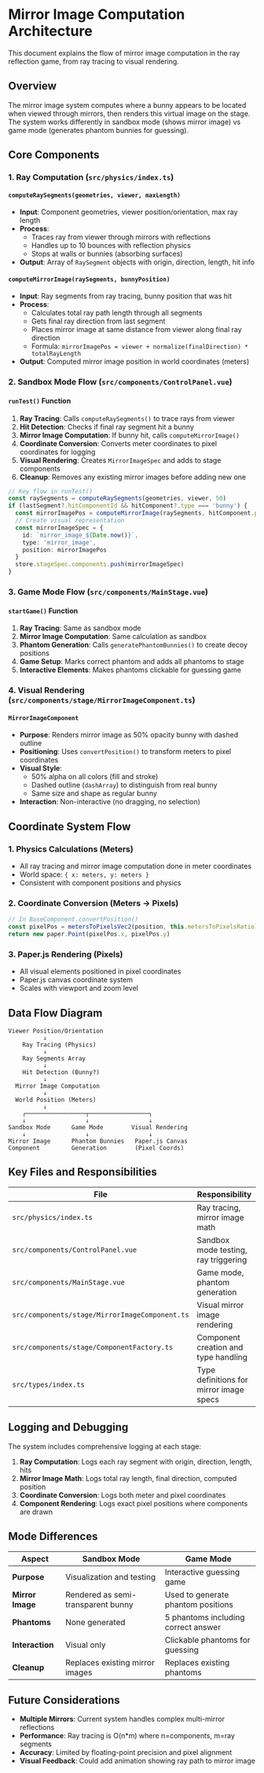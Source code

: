# Mirror Image Computation Architecture

This document explains the flow of mirror image computation in the ray reflection game, from ray tracing to visual rendering.

## Overview

The mirror image system computes where a bunny appears to be located when viewed through mirrors, then renders this virtual image on the stage. The system works differently in sandbox mode (shows mirror image) vs game mode (generates phantom bunnies for guessing).

## Core Components

### 1. Ray Computation (`src/physics/index.ts`)

#### `computeRaySegments(geometries, viewer, maxLength)`
- **Input**: Component geometries, viewer position/orientation, max ray length
- **Process**: 
  - Traces ray from viewer through mirrors with reflections
  - Handles up to 10 bounces with reflection physics
  - Stops at walls or bunnies (absorbing surfaces)
- **Output**: Array of `RaySegment` objects with origin, direction, length, hit info

#### `computeMirrorImage(raySegments, bunnyPosition)`
- **Input**: Ray segments from ray tracing, bunny position that was hit
- **Process**:
  - Calculates total ray path length through all segments
  - Gets final ray direction from last segment
  - Places mirror image at same distance from viewer along final ray direction
  - Formula: `mirrorImagePos = viewer + normalize(finalDirection) * totalRayLength`
- **Output**: Computed mirror image position in world coordinates (meters)

### 2. Sandbox Mode Flow (`src/components/ControlPanel.vue`)

#### `runTest()` Function
1. **Ray Tracing**: Calls `computeRaySegments()` to trace rays from viewer
2. **Hit Detection**: Checks if final ray segment hit a bunny
3. **Mirror Image Computation**: If bunny hit, calls `computeMirrorImage()`
4. **Coordinate Conversion**: Converts meter coordinates to pixel coordinates for logging
5. **Visual Rendering**: Creates `MirrorImageSpec` and adds to stage components
6. **Cleanup**: Removes any existing mirror images before adding new one

```typescript
// Key flow in runTest()
const raySegments = computeRaySegments(geometries, viewer, 50)
if (lastSegment?.hitComponentId && hitComponent?.type === 'bunny') {
  const mirrorImagePos = computeMirrorImage(raySegments, hitComponent.position)
  // Create visual representation
  const mirrorImageSpec = {
    id: `mirror_image_${Date.now()}`,
    type: 'mirror_image',
    position: mirrorImagePos
  }
  store.stageSpec.components.push(mirrorImageSpec)
}
```

### 3. Game Mode Flow (`src/components/MainStage.vue`)

#### `startGame()` Function
1. **Ray Tracing**: Same as sandbox mode
2. **Mirror Image Computation**: Same calculation as sandbox
3. **Phantom Generation**: Calls `generatePhantomBunnies()` to create decoy positions
4. **Game Setup**: Marks correct phantom and adds all phantoms to stage
5. **Interactive Elements**: Makes phantoms clickable for guessing game

### 4. Visual Rendering (`src/components/stage/MirrorImageComponent.ts`)

#### `MirrorImageComponent`
- **Purpose**: Renders mirror image as 50% opacity bunny with dashed outline
- **Positioning**: Uses `convertPosition()` to transform meters to pixel coordinates
- **Visual Style**: 
  - 50% alpha on all colors (fill and stroke)
  - Dashed outline (`dashArray`) to distinguish from real bunny
  - Same size and shape as regular bunny
- **Interaction**: Non-interactive (no dragging, no selection)

## Coordinate System Flow

### 1. Physics Calculations (Meters)
- All ray tracing and mirror image computation done in meter coordinates
- World space: `{ x: meters, y: meters }`
- Consistent with component positions and physics

### 2. Coordinate Conversion (Meters → Pixels)
```typescript
// In BaseComponent.convertPosition()
const pixelPos = metersToPixelsVec2(position, this.metersToPixelsRatio)
return new paper.Point(pixelPos.x, pixelPos.y)
```

### 3. Paper.js Rendering (Pixels)
- All visual elements positioned in pixel coordinates
- Paper.js canvas coordinate system
- Scales with viewport and zoom level

## Data Flow Diagram

```
Viewer Position/Orientation
          ↓
    Ray Tracing (Physics)
          ↓
    Ray Segments Array
          ↓
    Hit Detection (Bunny?)
          ↓
  Mirror Image Computation
          ↓
  World Position (Meters)
          ↓
    ┌─────────────────┬─────────────────┐
    ↓                 ↓                 ↓
Sandbox Mode      Game Mode        Visual Rendering
    ↓                 ↓                 ↓
Mirror Image      Phantom Bunnies   Paper.js Canvas
Component         Generation        (Pixel Coords)
```

## Key Files and Responsibilities

| File | Responsibility |
|------|----------------|
| `src/physics/index.ts` | Ray tracing, mirror image math |
| `src/components/ControlPanel.vue` | Sandbox mode testing, ray triggering |
| `src/components/MainStage.vue` | Game mode, phantom generation |
| `src/components/stage/MirrorImageComponent.ts` | Visual mirror image rendering |
| `src/components/stage/ComponentFactory.ts` | Component creation and type handling |
| `src/types/index.ts` | Type definitions for mirror image specs |

## Logging and Debugging

The system includes comprehensive logging at each stage:

1. **Ray Computation**: Logs each ray segment with origin, direction, length, hits
2. **Mirror Image Math**: Logs total ray length, final direction, computed position
3. **Coordinate Conversion**: Logs both meter and pixel coordinates
4. **Component Rendering**: Logs exact pixel positions where components are drawn

## Mode Differences

| Aspect | Sandbox Mode | Game Mode |
|--------|-------------|-----------|
| **Purpose** | Visualization and testing | Interactive guessing game |
| **Mirror Image** | Rendered as semi-transparent bunny | Used to generate phantom positions |
| **Phantoms** | None generated | 5 phantoms including correct answer |
| **Interaction** | Visual only | Clickable phantoms for guessing |
| **Cleanup** | Replaces existing mirror images | Replaces existing phantoms |

## Future Considerations

- **Multiple Mirrors**: Current system handles complex multi-mirror reflections
- **Performance**: Ray tracing is O(n*m) where n=components, m=ray segments
- **Accuracy**: Limited by floating-point precision and pixel alignment
- **Visual Feedback**: Could add animation showing ray path to mirror image